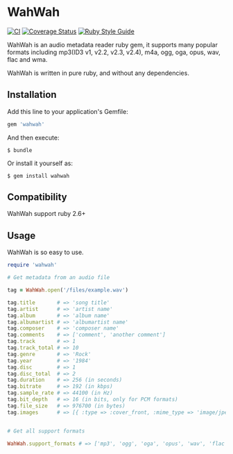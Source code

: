 # WahWah

[![CI](https://github.com/aidewoode/wahwah/actions/workflows/ci.yml/badge.svg)](https://github.com/aidewoode/wahwah/actions/workflows/ci.yml)
[![Coverage Status](https://coveralls.io/repos/github/aidewoode/wahwah/badge.svg?branch=master)](https://coveralls.io/github/aidewoode/wahwah?branch=master)
[![Ruby Style Guide](https://img.shields.io/badge/code_style-standard-brightgreen.svg)](https://github.com/testdouble/standard)

WahWah is an audio metadata reader ruby gem, it supports many popular formats including mp3(ID3 v1, v2.2, v2.3, v2.4), m4a, ogg, oga, opus, wav, flac and wma.

WahWah is written in pure ruby, and without any dependencies.

## Installation

Add this line to your application's Gemfile:

```ruby
gem 'wahwah'
```

And then execute:

    $ bundle

Or install it yourself as:

    $ gem install wahwah


## Compatibility

WahWah support ruby 2.6+

## Usage

WahWah is so easy to use.

```ruby
require 'wahwah'

# Get metadata from an audio file

tag = WahWah.open('/files/example.wav')

tag.title       # => 'song title' 
tag.artist      # => 'artist name'
tag.album       # => 'album name'
tag.albumartist # => 'albumartist name'
tag.composer    # => 'composer name'
tag.comments    # => ['comment', 'another comment']
tag.track       # => 1
tag.track_total # => 10
tag.genre       # => 'Rock'
tag.year        # => '1984'
tag.disc        # => 1
tag.disc_total  # => 2
tag.duration    # => 256 (in seconds) 
tag.bitrate     # => 192 (in kbps) 
tag.sample_rate # => 44100 (in Hz)
tag.bit_depth   # => 16 (in bits, only for PCM formats)
tag.file_size   # => 976700 (in bytes)
tag.images      # => [{ :type => :cover_front, :mime_type => 'image/jpeg', :data => 'image data binary string' }]


# Get all support formats

WahWah.support_formats # => ['mp3', 'ogg', 'oga', 'opus', 'wav', 'flac', 'wma', 'm4a']
```
